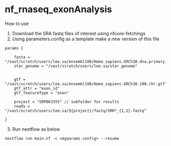 # nf_rnaseq_exonAnalysis

How to use

1. Download the SRA fastq files of interest using nfcore-fetchings
2. Using parameters.config as a template make a new version of this file

```
params {

    fasta = "/vast/scratch/users/lee.sa/ensembl108/Homo_sapiens.GRCh38.dna.primary_assembly.fa"
    star_genome = "/vast/scratch/users/lee.sa/star_genome"
    

    gtf = "/vast/scratch/users/lee.sa/ensembl108/Homo_sapiens.GRCh38.108.chr.gtf"
    gtf_attr = "exon_id"
    gtf_featureType = "exon"

    project = "SRP063355" // subfolder for results
    reads = "/vast/scratch/users/lee.sa/${project}/fastq/SRR*_{1,2}.fastq"   
    
}
```

3. Run nextflow as below

```
nextflow run main.nf -c <myparams.config> --resume
```
